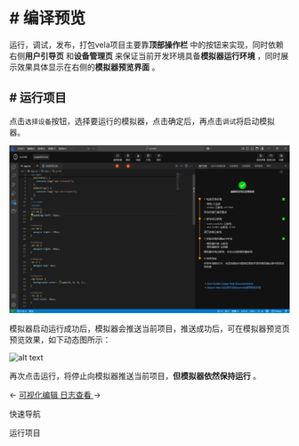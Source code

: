 <!-- 源地址: https://iot.mi.com/vela/quickapp/zh/tools/debug/start.html -->

# # 编译预览

运行，调试，发布，打包vela项目主要靠**顶部操作栏** 中的按钮来实现，同时依赖右侧**用户引导页** 和**设备管理页** 来保证当前开发环境具备**模拟器运行环境** ，同时展示效果具体显示在右侧的**模拟器预览界面** 。

## # 运行项目

点击`选择设备`按钮，选择要运行的模拟器，点击确定后，再点击`调试`将启动模拟器。

![alt text](../../images/ide-debug-5.8ec3d364.png)

模拟器启动运行成功后，模拟器会推送当前项目，推送成功后，可在模拟器预览页预览效果，如下动态图所示：

![alt text](../../images/ide-run-1.ce097a4b.gif)

再次点击运行，将停止向模拟器推送当前项目，**但模拟器依然保持运行** 。

← [ 可视化编辑 ](</vela/quickapp/zh/tools/dev/manifest.html>) [ 日志查看 ](</vela/quickapp/zh/tools/debug/watch-log.html>) → 

快速导航

运行项目
